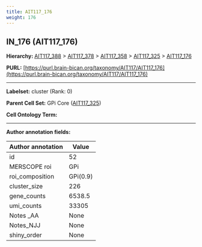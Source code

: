 ```yaml
---
title: AIT117_176
weight: 176
---
```

## IN_176 (AIT117_176)
<b>Hierarchy: </b>
[AIT117_388](../AIT117_388) >
[AIT117_378](../AIT117_378) >
[AIT117_358](../AIT117_358) >
[AIT117_325](../AIT117_325) >
[AIT117_176](../AIT117_176)

**PURL:** [https://purl.brain-bican.org/taxonomy/AIT117/AIT117_176](https://purl.brain-bican.org/taxonomy/AIT117/AIT117_176)

---


**Labelset:** cluster (Rank: 0)

**Parent Cell Set:** GPi Core ([AIT117_325](../AIT117_325))



**Cell Ontology Term:** 

[MARKER GENES.]: #


---

[TRANSFERRED ANNOTATIONS.]: #


[AUTHOR ANNOTATION FIELDS.]: #


**Author annotation fields:**

| Author annotation | Value |
|-------------------|-------|
|id|52|
|MERSCOPE roi|GPi|
|roi_composition|GPi(0.9) | GPe(0.08)|
|cluster_size|226|
|gene_counts|6538.5|
|umi_counts|33305|
|Notes _AA|None|
|Notes_NJJ|None|
|shiny_order|None|
